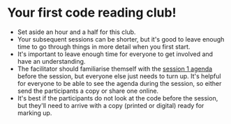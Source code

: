 # Your first code reading club!

* Set aside an hour and a half for this club. 
* Your subsequent sessions can be shorter, but it's good to leave enough time to go through things in more detail when you first start.
* It's important to leave enough time for everyone to get involved and have an understanding.
* The facilitator should familiarise themself with the [session 1 agenda](https://github.com/CodeReadingClubs/Resources/blob/trunk/StarterKit/Session1/agenda.md) before the session, but everyone else just needs to turn up. It's helpful for everyone to be able to see the agenda during the session, so either send the participants a copy or share one online.
* It's best if the participants do not look at the code before the session, but they'll need to arrive with a copy (printed or digital) ready for marking up.
